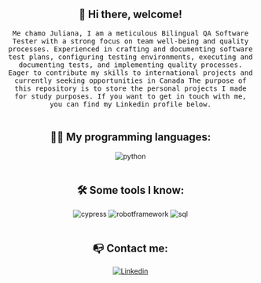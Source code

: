 ### <h2 align="center" dir="auto"> 👋 Hi there, welcome! </h2>
<p align="center" dir="auto">
  <samp>Me chamo Juliana, I am a meticulous Bilingual QA Software Tester with a strong focus on team well-being and quality processes. Experienced in crafting and documenting software test plans, configuring testing environments, executing and documenting tests, and implementing quality processes. Eager to contribute my skills to international projects and currently seeking opportunities in Canada The purpose of this repository is to store the personal projects I made for study purposes. If you want to get in touch with me, you can find my Linkedin profile below. </samp><br><br>

#### <h2 align="center" dir="auto">👩‍💻 My programming languages: </h2>
<div align="center"><div style="display: inline_block">
<img align="center" alt="python" src="https://img.shields.io/badge/Python-3776AB?style=for-the-badge&logo=python&logoColor=white"/>

</div></div><br>


#### <h2 align="center" dir="auto">🛠️ Some tools I know: </h2>
<div align="center"><div style="display: inline_block">
<img align="center" alt="cypress" src="https://img.shields.io/badge/Cypress-17202C?style=for-the-badge&logo=cypress&logoColor=white"/>
<img align="center" alt="robotframework" src="https://img.shields.io/badge/Robot%20Framework-000000?style=for-the-badge&logo=robot-framework&logoColor=white"/>
<img align="center" alt="sql" src="https://img.shields.io/badge/Microsoft_SQL_Server-CC2927?style=for-the-badge&logo=microsoft-sql-server&logoColor=white"/>
</div></div><br>



#### <h2 align="center" dir="auto">📭 Contact me: </h2>
<div align="center">
  <a href="[https://www.linkedin.com/in/julianamachadodasilva/]">
    <img src="https://img.shields.io/badge/LinkedIn-0077B5?style=for-the-badge&logo=linkedin&logoColor=white" alt="Linkedin">
  </a>
</div>
